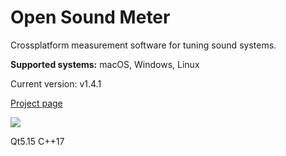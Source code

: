 # Open Sound Meter
Crossplatform measurement software for tuning sound systems.

**Supported systems:** macOS, Windows, Linux

Current version: v1.4.1

[Project page](https://opensoundmeter.com/)

![](https://private-user-images.githubusercontent.com/683461/391698445-324038eb-a325-4951-9c29-ee404bebbf19.png?jwt=eyJhbGciOiJIUzI1NiIsInR5cCI6IkpXVCJ9.eyJpc3MiOiJnaXRodWIuY29tIiwiYXVkIjoicmF3LmdpdGh1YnVzZXJjb250ZW50LmNvbSIsImtleSI6ImtleTUiLCJleHAiOjE3MzkxMzYyMTcsIm5iZiI6MTczOTEzNTkxNywicGF0aCI6Ii82ODM0NjEvMzkxNjk4NDQ1LTMyNDAzOGViLWEzMjUtNDk1MS05YzI5LWVlNDA0YmViYmYxOS5wbmc_WC1BbXotQWxnb3JpdGhtPUFXUzQtSE1BQy1TSEEyNTYmWC1BbXotQ3JlZGVudGlhbD1BS0lBVkNPRFlMU0E1M1BRSzRaQSUyRjIwMjUwMjA5JTJGdXMtZWFzdC0xJTJGczMlMkZhd3M0X3JlcXVlc3QmWC1BbXotRGF0ZT0yMDI1MDIwOVQyMTE4MzdaJlgtQW16LUV4cGlyZXM9MzAwJlgtQW16LVNpZ25hdHVyZT1mODdmNmVmYmI0NTEyM2Y3YTg2MjZiMzc2MzE4NmM0M2MwOTdkYzc4ZTdlNDRlMWZkOGVjYTZkZWM1M2Y3NDczJlgtQW16LVNpZ25lZEhlYWRlcnM9aG9zdCJ9.w1SSK4YF7kJ7cd3dIp8xrYIv-o0dCXNddjCdjO2vxYk)

Qt5.15 C++17
